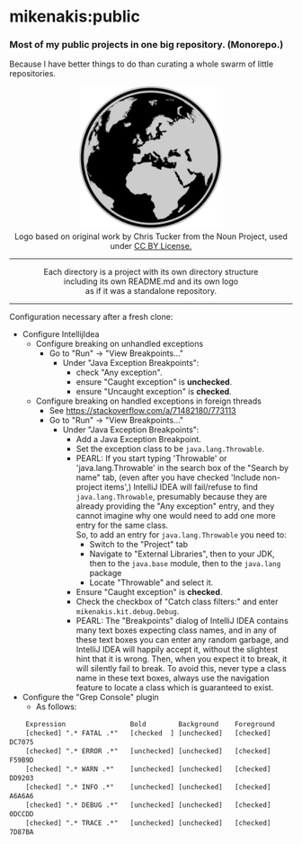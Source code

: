 # mikenakis:public
### Most of my public projects in one big repository. (Monorepo.)
Because I have better things to do than curating a whole swarm of little repositories. 

<p align="center">
<img title="mikenakis:public logo" src="mikenakis-public-logo.svg" width="256"/><br/>
Logo based on original work by Chris Tucker from the Noun Project, used under <a href="https://creativecommons.org/licenses/by/3.0/us/">CC BY License.</a>
</p>
<hr/>
<p align="center">
Each directory is a project with its own directory structure<br/>
including its own README.md and its own logo<br/>
as if it was a standalone repository.<br/>
</p>
<hr/>

Configuration necessary after a fresh clone:
  - Configure IntellijIdea
    - Configure breaking on unhandled exceptions
      - Go to "Run" -> "View Breakpoints..."
        - Under "Java Exception Breakpoints":
          - check "Any exception".
          - ensure "Caught exception" is **unchecked**.
          - ensure "Uncaught exception" is **checked**.
    - Configure breaking on handled exceptions in foreign threads
      - See https://stackoverflow.com/a/71482180/773113 
      - Go to "Run" -> "View Breakpoints..."
        - Under "Java Exception Breakpoints":
          - Add a Java Exception Breakpoint.
          - Set the exception class to be `java.lang.Throwable`.
          - PEARL: If you start typing 'Throwable' or 'java.lang.Throwable' in the search box of the "Search by name" tab,
            (even after you have checked 'Include non-project items',) 
            IntelliJ IDEA will fail/refuse to find `java.lang.Throwable`, presumably because they are already providing the
            "Any exception" entry, and they cannot imagine why one would need to add one more entry for the same class.  
            So, to add an entry for `java.lang.Throwable` you need to:
            - Switch to the "Project" tab
            - Navigate to "External Libraries", then to your JDK, then to the `java.base` module, then to the `java.lang` package
            - Locate "Throwable" and select it.
          - Ensure "Caught exception" is **checked**.
          - Check the checkbox of "Catch class filters:" and enter `mikenakis.kit.debug.Debug`.
          - PEARL: The "Breakpoints" dialog of IntelliJ IDEA contains many text boxes expecting class names, and in any of
            these text boxes you can enter any random garbage, and IntelliJ IDEA will happily accept it, without the slightest
            hint that it is wrong. Then, when you expect it to break, it will silently fail to break. To avoid this, never type
            a class name in these text boxes, always use the navigation feature to locate a class which is guaranteed to exist.
  - Configure the "Grep Console" plugin
    - As follows:
```
    Expression                Bold        Background    Foreground
    [checked] ".* FATAL .*"   [checked  ] [unchecked]   [checked] DC7075
    [checked] ".* ERROR .*"   [unchecked] [unchecked]   [checked] F59B9D
    [checked] ".* WARN .*"    [unchecked] [unchecked]   [checked] DD9203
    [checked] ".* INFO .*"    [unchecked] [unchecked]   [checked] A6A6A6
    [checked] ".* DEBUG .*"   [unchecked] [unchecked]   [checked] 0DCCDD
    [checked] ".* TRACE .*"   [unchecked] [unchecked]   [checked] 7D87BA 
```
